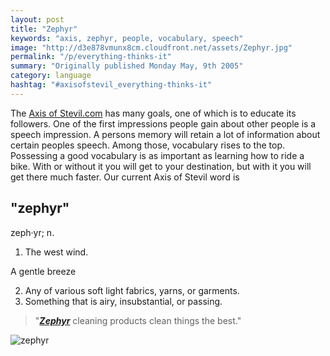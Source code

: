 ```yaml
---
layout: post
title: "Zephyr"
keywords: "axis, zephyr, people, vocabulary, speech"
image: "http://d3e878vmunx8cm.cloudfront.net/assets/Zephyr.jpg"
permalink: "/p/everything-thinks-it"
summary: "Originally published Monday May, 9th 2005"
category: language
hashtag: "#axisofstevil_everything-thinks-it"
---
```


[id_1]: http://d3e878vmunx8cm.cloudfront.net/assets/Zephyr.jpg "zephyr"
The [Axis of Stevil.com](/ "Axis of Stevil.com") has many goals, one of which is to educate its followers. One of the first impressions people gain about other people is a speech impression. A persons memory will retain a lot of information about certain peoples speech. Among those, vocabulary rises to the top. Possessing a good vocabulary is as important as learning how to ride a bike. With or without it you will get to your destination, but with it you will get there much faster. Our current Axis of Stevil word is

## "zephyr" ##

zeph·yr; n.

1. The west wind.

 A gentle breeze

2. Any of various soft light fabrics, yarns, or garments.
3. Something that is airy, insubstantial, or passing.
 
> "***[Zephyr](http://d3e878vmunx8cm.cloudfront.net/assets/canlabel.jpg "zephyr")*** cleaning products clean things the best."

![zephyr][id_1]
